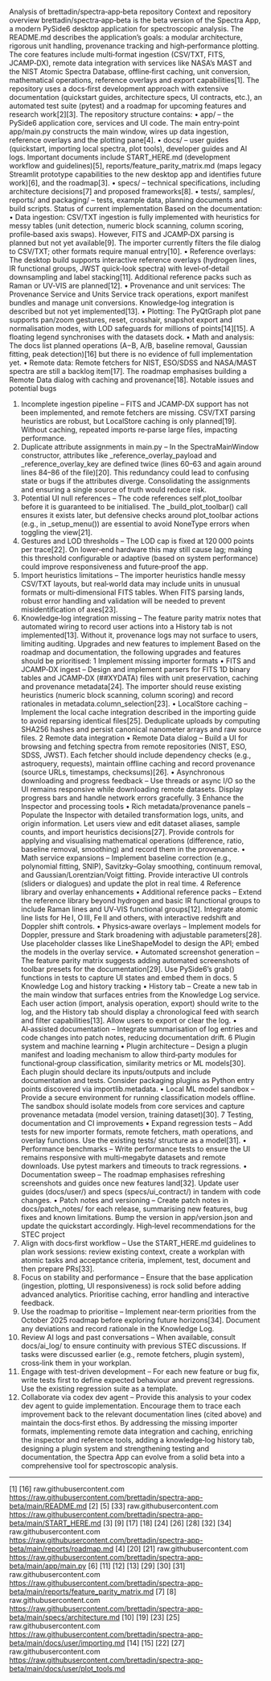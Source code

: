 Analysis of brettadin/spectra‑app‑beta repository
Context and repository overview
brettadin/spectra‑app‑beta is the beta version of the Spectra App, a modern PySide6 desktop application for spectroscopic analysis. The README.md describes the application’s goals: a modular architecture, rigorous unit handling, provenance tracking and high‑performance plotting. The core features include multi‑format ingestion (CSV/TXT, FITS, JCAMP‑DX), remote data integration with services like NASA’s MAST and the NIST Atomic Spectra Database, offline‑first caching, unit conversion, mathematical operations, reference overlays and export capabilities[1]. The repository uses a docs‑first development approach with extensive documentation (quickstart guides, architecture specs, UI contracts, etc.), an automated test suite (pytest) and a roadmap for upcoming features and research work[2][3].
The repository structure contains:
•	app/ – the PySide6 application core, services and UI code. The main entry‑point app/main.py constructs the main window, wires up data ingestion, reference overlays and the plotting pane[4].
•	docs/ – user guides (quickstart, importing local spectra, plot tools), developer guides and AI logs. Important documents include START_HERE.md (development workflow and guidelines)[5], reports/feature_parity_matrix.md (maps legacy Streamlit prototype capabilities to the new desktop app and identifies future work)[6], and the roadmap[3].
•	specs/ – technical specifications, including architecture decisions[7] and proposed frameworks[8].
•	tests/, samples/, reports/ and packaging/ – tests, example data, planning documents and build scripts.
Status of current implementation
Based on the documentation:
•	Data ingestion: CSV/TXT ingestion is fully implemented with heuristics for messy tables (unit detection, numeric block scanning, column scoring, profile‑based axis swaps). However, FITS and JCAMP‑DX parsing is planned but not yet available[9]. The importer currently filters the file dialog to CSV/TXT; other formats require manual entry[10].
•	Reference overlays: The desktop build supports interactive reference overlays (hydrogen lines, IR functional groups, JWST quick‑look spectra) with level‑of‑detail downsampling and label stacking[11]. Additional reference packs such as Raman or UV‑VIS are planned[12].
•	Provenance and unit services: The Provenance Service and Units Service track operations, export manifest bundles and manage unit conversions. Knowledge‑log integration is described but not yet implemented[13].
•	Plotting: The PyQtGraph plot pane supports pan/zoom gestures, reset, crosshair, snapshot export and normalisation modes, with LOD safeguards for millions of points[14][15]. A floating legend synchronises with the datasets dock.
•	Math and analysis: The docs list planned operations (A−B, A/B, baseline removal, Gaussian fitting, peak detection)[16] but there is no evidence of full implementation yet.
•	Remote data: Remote fetchers for NIST, ESO/SDSS and NASA/MAST spectra are still a backlog item[17]. The roadmap emphasises building a Remote Data dialog with caching and provenance[18].
Notable issues and potential bugs
1.	Incomplete ingestion pipeline – FITS and JCAMP‑DX support has not been implemented, and remote fetchers are missing. CSV/TXT parsing heuristics are robust, but LocalStore caching is only planned[19]. Without caching, repeated imports re‑parse large files, impacting performance.
2.	Duplicate attribute assignments in main.py – In the SpectraMainWindow constructor, attributes like _reference_overlay_payload and _reference_overlay_key are defined twice (lines 60–63 and again around lines 84–86 of the file)[20]. This redundancy could lead to confusing state or bugs if the attributes diverge. Consolidating the assignments and ensuring a single source of truth would reduce risk.
3.	Potential UI null references – The code references self.plot_toolbar before it is guaranteed to be initialised. The _build_plot_toolbar() call ensures it exists later, but defensive checks around plot_toolbar actions (e.g., in _setup_menu()) are essential to avoid NoneType errors when toggling the view[21].
4.	Gestures and LOD thresholds – The LOD cap is fixed at 120 000 points per trace[22]. On lower‑end hardware this may still cause lag; making this threshold configurable or adaptive (based on system performance) could improve responsiveness and future‑proof the app.
5.	Import heuristics limitations – The importer heuristics handle messy CSV/TXT layouts, but real‑world data may include units in unusual formats or multi‑dimensional FITS tables. When FITS parsing lands, robust error handling and validation will be needed to prevent misidentification of axes[23].
6.	Knowledge‑log integration missing – The feature parity matrix notes that automated wiring to record user actions into a History tab is not implemented[13]. Without it, provenance logs may not surface to users, limiting auditing.
Upgrades and new features to implement
Based on the roadmap and documentation, the following upgrades and features should be prioritised:
1 Implement missing importer formats
•	FITS and JCAMP‑DX ingest – Design and implement parsers for FITS 1D binary tables and JCAMP‑DX (##XYDATA) files with unit preservation, caching and provenance metadata[24]. The importer should reuse existing heuristics (numeric block scanning, column scoring) and record rationales in metadata.column_selection[23].
•	LocalStore caching – Implement the local cache integration described in the importing guide to avoid reparsing identical files[25]. Deduplicate uploads by computing SHA256 hashes and persist canonical nanometer arrays and raw source files.
2 Remote data integration
•	Remote Data dialog – Build a UI for browsing and fetching spectra from remote repositories (NIST, ESO, SDSS, JWST). Each fetcher should include dependency checks (e.g., astroquery, requests), maintain offline caching and record provenance (source URLs, timestamps, checksums)[26].
•	Asynchronous downloading and progress feedback – Use threads or async I/O so the UI remains responsive while downloading remote datasets. Display progress bars and handle network errors gracefully.
3 Enhance the Inspector and processing tools
•	Rich metadata/provenance panels – Populate the Inspector with detailed transformation logs, units, and origin information. Let users view and edit dataset aliases, sample counts, and import heuristics decisions[27]. Provide controls for applying and visualising mathematical operations (difference, ratio, baseline removal, smoothing) and record them in the provenance.
•	Math service expansions – Implement baseline correction (e.g., polynomial fitting, SNIP), Savitzky–Golay smoothing, continuum removal, and Gaussian/Lorentzian/Voigt fitting. Provide interactive UI controls (sliders or dialogues) and update the plot in real time.
4 Reference library and overlay enhancements
•	Additional reference packs – Extend the reference library beyond hydrogen and basic IR functional groups to include Raman lines and UV‑VIS functional groups[12]. Integrate atomic line lists for He I, O III, Fe II and others, with interactive redshift and Doppler shift controls.
•	Physics‑aware overlays – Implement models for Doppler, pressure and Stark broadening with adjustable parameters[28]. Use placeholder classes like LineShapeModel to design the API; embed the models in the overlay service.
•	Automated screenshot generation – The feature parity matrix suggests adding automated screenshots of toolbar presets for the documentation[29]. Use PySide6’s grab() functions in tests to capture UI states and embed them in docs.
5 Knowledge Log and history tracking
•	History tab – Create a new tab in the main window that surfaces entries from the Knowledge Log service. Each user action (import, analysis operation, export) should write to the log, and the History tab should display a chronological feed with search and filter capabilities[13]. Allow users to export or clear the log.
•	AI‑assisted documentation – Integrate summarisation of log entries and code changes into patch notes, reducing documentation drift.
6 Plugin system and machine learning
•	Plugin architecture – Design a plugin manifest and loading mechanism to allow third‑party modules for functional‑group classification, similarity metrics or ML models[30]. Each plugin should declare its inputs/outputs and include documentation and tests. Consider packaging plugins as Python entry points discovered via importlib.metadata.
•	Local ML model sandbox – Provide a secure environment for running classification models offline. The sandbox should isolate models from core services and capture provenance metadata (model version, training dataset)[30].
7 Testing, documentation and CI improvements
•	Expand regression tests – Add tests for new importer formats, remote fetchers, math operations, and overlay functions. Use the existing tests/ structure as a model[31].
•	Performance benchmarks – Write performance tests to ensure the UI remains responsive with multi‑megabyte datasets and remote downloads. Use pytest markers and timeouts to track regressions.
•	Documentation sweep – The roadmap emphasises refreshing screenshots and guides once new features land[32]. Update user guides (docs/user/) and specs (specs/ui_contract/) in tandem with code changes.
•	Patch notes and versioning – Create patch notes in docs/patch_notes/ for each release, summarising new features, bug fixes and known limitations. Bump the version in app/version.json and update the quickstart accordingly.
High‑level recommendations for the STEC project
1.	Align with docs‑first workflow – Use the START_HERE.md guidelines to plan work sessions: review existing context, create a workplan with atomic tasks and acceptance criteria, implement, test, document and then prepare PRs[33].
2.	Focus on stability and performance – Ensure that the base application (ingestion, plotting, UI responsiveness) is rock solid before adding advanced analytics. Prioritise caching, error handling and interactive feedback.
3.	Use the roadmap to prioritise – Implement near‑term priorities from the October 2025 roadmap before exploring future horizons[34]. Document any deviations and record rationale in the Knowledge Log.
4.	Review AI logs and past conversations – When available, consult docs/ai_log/ to ensure continuity with previous STEC discussions. If tasks were discussed earlier (e.g., remote fetchers, plugin system), cross‑link them in your workplan.
5.	Engage with test-driven development – For each new feature or bug fix, write tests first to define expected behaviour and prevent regressions. Use the existing regression suite as a template.
6.	Collaborate via codex dev agent – Provide this analysis to your codex dev agent to guide implementation. Encourage them to trace each improvement back to the relevant documentation lines (cited above) and maintain the docs‑first ethos.
By addressing the missing importer formats, implementing remote data integration and caching, enriching the inspector and reference tools, adding a knowledge‑log history tab, designing a plugin system and strengthening testing and documentation, the Spectra App can evolve from a solid beta into a comprehensive tool for spectroscopic analysis.
________________________________________
[1] [16] raw.githubusercontent.com
https://raw.githubusercontent.com/brettadin/spectra-app-beta/main/README.md
[2] [5] [33] raw.githubusercontent.com
https://raw.githubusercontent.com/brettadin/spectra-app-beta/main/START_HERE.md
[3] [9] [17] [18] [24] [26] [28] [32] [34] raw.githubusercontent.com
https://raw.githubusercontent.com/brettadin/spectra-app-beta/main/reports/roadmap.md
[4] [20] [21] raw.githubusercontent.com
https://raw.githubusercontent.com/brettadin/spectra-app-beta/main/app/main.py
[6] [11] [12] [13] [29] [30] [31] raw.githubusercontent.com
https://raw.githubusercontent.com/brettadin/spectra-app-beta/main/reports/feature_parity_matrix.md
[7] [8] raw.githubusercontent.com
https://raw.githubusercontent.com/brettadin/spectra-app-beta/main/specs/architecture.md
[10] [19] [23] [25] raw.githubusercontent.com
https://raw.githubusercontent.com/brettadin/spectra-app-beta/main/docs/user/importing.md
[14] [15] [22] [27] raw.githubusercontent.com
https://raw.githubusercontent.com/brettadin/spectra-app-beta/main/docs/user/plot_tools.md
